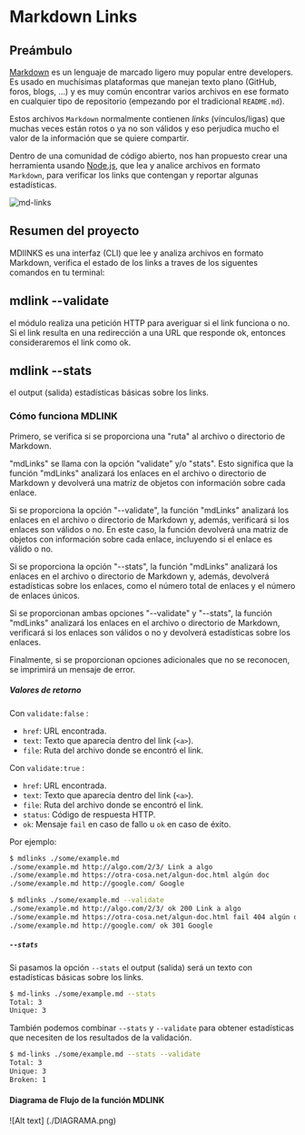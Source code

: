 # Markdown Links

## Preámbulo

[Markdown](https://es.wikipedia.org/wiki/Markdown) es un lenguaje de marcado
ligero muy popular entre developers. Es usado en muchísimas plataformas que
manejan texto plano (GitHub, foros, blogs, ...) y es muy común
encontrar varios archivos en ese formato en cualquier tipo de repositorio
(empezando por el tradicional `README.md`).

Estos archivos `Markdown` normalmente contienen _links_ (vínculos/ligas) que
muchas veces están rotos o ya no son válidos y eso perjudica mucho el valor de
la información que se quiere compartir.

Dentro de una comunidad de código abierto, nos han propuesto crear una
herramienta usando [Node.js](https://nodejs.org/), que lea y analice archivos
en formato `Markdown`, para verificar los links que contengan y reportar
algunas estadísticas.

![md-links](https://user-images.githubusercontent.com/110297/42118443-b7a5f1f0-7bc8-11e8-96ad-9cc5593715a6.jpg)

##  Resumen del proyecto
MDlINKS es una interfaz (CLI) que lee y analiza archivos en formato Markdown, verifica el estado de los links a traves de los siguentes comandos en tu terminal:

## mdlink --validate 

el módulo realiza una petición HTTP para averiguar si el link funciona o no. Si el link resulta en una redirección a una URL que responde ok, entonces consideraremos el link como ok.

## mdlink --stats

el output (salida)  estadísticas básicas sobre los links.

### Cómo funciona MDLINK

Primero, se verifica si se proporciona una "ruta" al archivo o directorio de Markdown. 

"mdLinks" se llama con la opción "validate" y/o "stats". Esto significa que la función "mdLinks" analizará los enlaces en el archivo o directorio de Markdown y devolverá una matriz de objetos con información sobre cada enlace.

Si se proporciona la opción "--validate", la función "mdLinks" analizará los enlaces en el archivo o directorio de Markdown y, además, verificará si los enlaces son válidos o no. En este caso, la función devolverá una matriz de objetos con información sobre cada enlace, incluyendo si el enlace es válido o no.

Si se proporciona la opción "--stats", la función "mdLinks" analizará los enlaces en el archivo o directorio de Markdown y, además, devolverá estadísticas sobre los enlaces, como el número total de enlaces y el número de enlaces únicos.

Si se proporcionan ambas opciones "--validate" y "--stats", la función "mdLinks" analizará los enlaces en el archivo o directorio de Markdown, verificará si los enlaces son válidos o no y devolverá estadísticas sobre los enlaces.

Finalmente, si se proporcionan opciones adicionales que no se reconocen, se imprimirá un mensaje de error.

 

##### Valores de retorno

Con `validate:false` :

* `href`: URL encontrada.
* `text`: Texto que aparecía dentro del link (`<a>`).
* `file`: Ruta del archivo donde se encontró el link.

Con `validate:true` :

* `href`: URL encontrada.
* `text`: Texto que aparecía dentro del link (`<a>`).
* `file`: Ruta del archivo donde se encontró el link.
* `status`: Código de respuesta HTTP.
* `ok`: Mensaje `fail` en caso de fallo u `ok` en caso de éxito.


Por ejemplo:

```sh
$ mdlinks ./some/example.md
./some/example.md http://algo.com/2/3/ Link a algo
./some/example.md https://otra-cosa.net/algun-doc.html algún doc
./some/example.md http://google.com/ Google
```


```sh
$ mdlinks ./some/example.md --validate
./some/example.md http://algo.com/2/3/ ok 200 Link a algo
./some/example.md https://otra-cosa.net/algun-doc.html fail 404 algún doc
./some/example.md http://google.com/ ok 301 Google
```

##### `--stats`

Si pasamos la opción `--stats` el output (salida) será un texto con estadísticas
básicas sobre los links.

```sh
$ md-links ./some/example.md --stats
Total: 3
Unique: 3
```

También podemos combinar `--stats` y `--validate` para obtener estadísticas que
necesiten de los resultados de la validación.

```sh
$ md-links ./some/example.md --stats --validate
Total: 3
Unique: 3
Broken: 1
```


#### Diagrama de Flujo de la función MDLINK

![Alt text] (./DIAGRAMA.png)
